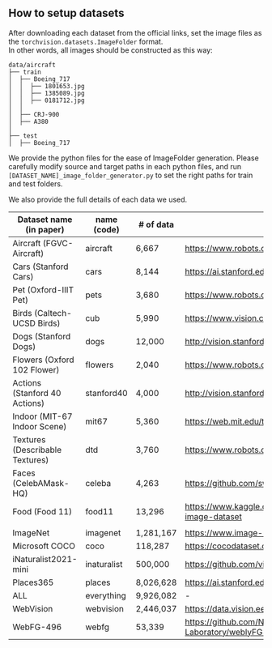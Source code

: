 ## How to setup datasets
After downloading each dataset from the official links, set the image files as the `torchvision.datasets.ImageFolder` format.    
In other words, all images should be constructed as this way:

```
data/aircraft
├── train
│  ├── Boeing_717
│  │  ├── 1801653.jpg
│  │  ├── 1385089.jpg
│  │  ├── 0181712.jpg
│  │
│  ├── CRJ-900
│  ├── A380
│
├── test
│  ├── Boeing_717
```

We provide the python files for the ease of ImageFolder generation. Please carefully modify source and target paths in each python files, and run `[DATASET_NAME]_image_folder_generator.py` to set the right paths for train and test folders.

We also provide the full details of each data we used.

| Dataset name (in paper) | name (code) | # of data | Link |                                                                                                                                                  
|-------------------------|----------------|-----------|------|
| Aircraft (FGVC-Aircraft) | aircraft | 6,667 | https://www.robots.ox.ac.uk/~vgg/data/fgvc-aircraft/ |
| Cars (Stanford Cars) | cars | 8,144 | https://ai.stanford.edu/~jkrause/cars/car_dataset.html |
| Pet (Oxford-IIIT Pet) | pets | 3,680 | https://www.robots.ox.ac.uk/~vgg/data/pets/ |
| Birds (Caltech-UCSD Birds) | cub | 5,990 | https://www.vision.caltech.edu/datasets/cub_200_2011/ |
| Dogs (Stanford Dogs) | dogs | 12,000 | http://vision.stanford.edu/aditya86/ImageNetDogs/ |
| Flowers (Oxford 102 Flower) | flowers | 2,040 | https://www.robots.ox.ac.uk/~vgg/data/flowers/ |
| Actions (Stanford 40 Actions) | stanford40 | 4,000 | http://vision.stanford.edu/Datasets/40actions.html |
| Indoor (MIT-67 Indoor Scene) | mit67 | 5,360 | https://web.mit.edu/torralba/www/indoor.html |
| Textures (Describable Textures) | dtd | 3,760 | https://www.robots.ox.ac.uk/~vgg/data/dtd/ |
| Faces (CelebAMask-HQ) | celeba | 4,263 | https://github.com/switchablenorms/CelebAMask-HQ |
| Food (Food 11) | food11 | 13,296 | https://www.kaggle.com/datasets/trolukovich/food11-image-dataset |
|                         |            |  |                | 
| ImageNet | imagenet | 1,281,167 | https://www.image-net.org |
| Microsoft COCO | coco | 118,287 | https://cocodataset.org/#home |
| iNaturalist2021-mini | inaturalist | 500,000 | https://github.com/visipedia/inat_comp/tree/master/2021 |
| Places365 | places | 8,026,628 | https://ai.stanford.edu/~jkrause/cars/car_dataset.html |
| ALL | everything | 9,926,082 | - |
| WebVision | webvision | 2,446,037 | https://data.vision.ee.ethz.ch/cvl/webvision/dataset2017.html |
| WebFG-496 | webfg | 53,339 | https://github.com/NUST-Machine-Intelligence-Laboratory/weblyFG-dataset |

